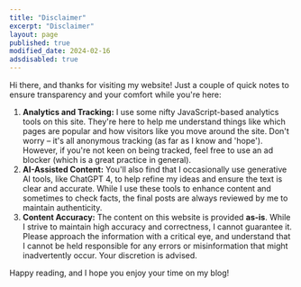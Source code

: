 ```yaml
---
title: "Disclaimer"
excerpt: "Disclaimer"
layout: page
published: true
modified_date: 2024-02-16
adsdisabled: true
---
```


Hi there, and thanks for visiting my website! Just a couple of quick notes to
ensure transparency and your comfort while you're here:

1. **Analytics and Tracking:** I use some nifty JavaScript-based analytics tools
  on this site. They're here to help me understand things like which pages are
  popular and how visitors like you move around the site. Don't worry – it's all
  anonymous tracking (as far as I know and 'hope'). However, if you're not keen
  on being tracked, feel free to use an ad blocker (which is a great practice in
  general).
2. **AI-Assisted Content:** You'll also find that I occasionally use generative
  AI tools, like ChatGPT 4, to help refine my ideas and ensure the text is clear
  and accurate. While I use these tools to enhance content and sometimes to
  check facts, the final posts are always reviewed by me to maintain
  authenticity.
3. **Content Accuracy:** The content on this website is provided **as-is**.
  While I strive to maintain high accuracy and correctness, I cannot guarantee
  it. Please approach the information with a critical eye, and understand that I
  cannot be held responsible for any errors or misinformation that might
  inadvertently occur. Your discretion is advised.

Happy reading, and I hope you enjoy your time on my blog!
